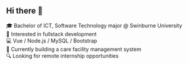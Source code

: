 ## Hi there 👋

🎓 Bachelor of ICT, Software Technology major @ Swinburne University  
🧠 Interested in fullstack development  
💻 Vue / Node.js / MySQL / Bootstrap  
🚀 Currently building a care facility management system  
🔍 Looking for remote internship opportunities


<!--
**Takeruso/Takeruso** is a ✨ _special_ ✨ repository because its `README.md` (this file) appears on your GitHub profile.

Here are some ideas to get you started:



-->
